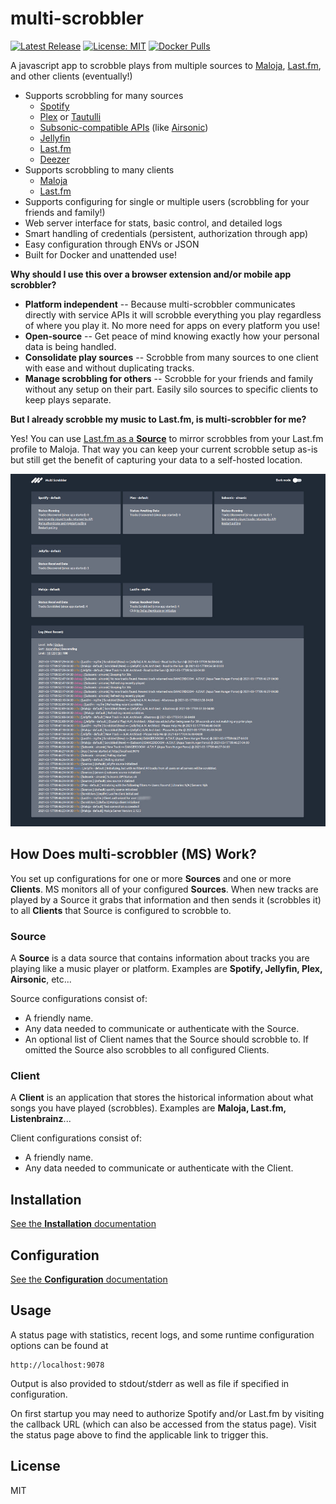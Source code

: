 # multi-scrobbler

[![Latest Release](https://img.shields.io/github/v/release/foxxmd/multi-scrobbler)](https://github.com/FoxxMD/multi-scrobbler/releases)
[![License: MIT](https://img.shields.io/badge/License-MIT-yellow.svg)](https://opensource.org/licenses/MIT)
[![Docker Pulls](https://img.shields.io/docker/pulls/foxxmd/multi-scrobbler)](https://hub.docker.com/r/foxxmd/multi-scrobbler)

A javascript app to scrobble plays from multiple sources to [Maloja](https://github.com/krateng/maloja), [Last.fm](https://www.last.fm), and other clients (eventually!)

* Supports scrobbling for many sources
  * [Spotify](/docs/configuration.md#spotify)
  * [Plex](/docs/configuration.md#plex) or [Tautulli](/docs/configuration.md#tautulli)
  * [Subsonic-compatible APIs](/docs/configuration.md#subsonic) (like [Airsonic](https://airsonic.github.io/))
  * [Jellyfin](/docs/configuration.md#jellyfin)
  * [Last.fm](/docs/configuration.md#lastfm-source)
  * [Deezer](/docs/configuration.md#deezer)
* Supports scrobbling to many clients
  * [Maloja](/docs/configuration.md#maloja)
  * [Last.fm](/docs/configuration.md#lastfm)
* Supports configuring for single or multiple users (scrobbling for your friends and family!)
* Web server interface for stats, basic control, and detailed logs
* Smart handling of credentials (persistent, authorization through app)
* Easy configuration through ENVs or JSON
* Built for Docker and unattended use!

**Why should I use this over a browser extension and/or mobile app scrobbler?**

* **Platform independent** -- Because multi-scrobbler communicates directly with service APIs it will scrobble everything you play regardless of where you play it. No more need for apps on every platform you use!
* **Open-source** -- Get peace of mind knowing exactly how your personal data is being handled.
* **Consolidate play sources** -- Scrobble from many sources to one client with ease and without duplicating tracks.
* **Manage scrobbling for others** -- Scrobble for your friends and family without any setup on their part. Easily silo sources to specific clients to keep plays separate.

**But I already scrobble my music to Last.fm, is multi-scrobbler for me?**

Yes! You can use [Last.fm as a **Source**](/docs/configuration.md#lastfm--source-) to mirror scrobbles from your Last.fm profile to Maloja. That way you can keep your current scrobble setup as-is but still get the benefit of capturing your data to a self-hosted location.

<img src="/assets/status-ui.jpg" width="800">

## How Does multi-scrobbler (MS) Work?

You set up configurations for one or more **Sources** and one or more **Clients**. MS monitors all of your configured **Sources**. When new tracks are played by a Source it grabs that information and then sends it (scrobbles it) to all **Clients** that Source is configured to scrobble to.

### Source

A **Source** is a data source that contains information about tracks you are playing like a music player or platform. Examples are **Spotify, Jellyfin, Plex, Airsonic**, etc...

Source configurations consist of:

* A friendly name.
* Any data needed to communicate or authenticate with the Source.
* An optional list of Client names that the Source should scrobble to. If omitted the Source also scrobbles to all configured Clients.

### Client

A **Client** is an application that stores the historical information about what songs you have played (scrobbles). Examples are **Maloja, Last.fm, Listenbrainz**...

Client configurations consist of:

* A friendly name.
* Any data needed to communicate or authenticate with the Client.

## Installation

[See the **Installation** documentation](/docs/installation.md)

## Configuration

[See the **Configuration** documentation](/docs/configuration.md)

## Usage

A status page with statistics, recent logs, and some runtime configuration options can be found at

```
http://localhost:9078
```
Output is also provided to stdout/stderr as well as file if specified in configuration.

On first startup you may need to authorize Spotify and/or Last.fm by visiting the callback URL (which can also be accessed from the status page). Visit the status page above to find the applicable link to trigger this.

## License

MIT
